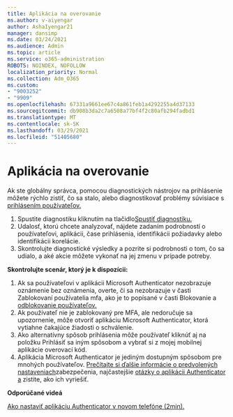 ```yaml
---
title: Aplikácia na overovanie
ms.author: v-aiyengar
author: AshaIyengar21
manager: dansimp
ms.date: 03/24/2021
ms.audience: Admin
ms.topic: article
ms.service: o365-administration
ROBOTS: NOINDEX, NOFOLLOW
localization_priority: Normal
ms.collection: Adm_O365
ms.custom:
- "9003252"
- "9909"
ms.openlocfilehash: 67331a9661ee67c4a861feb1a4292255a4d37133
ms.sourcegitcommit: db908b3da2c7a6508a77bf4f2c80afb294fadbd1
ms.translationtype: MT
ms.contentlocale: sk-SK
ms.lasthandoff: 03/29/2021
ms.locfileid: "51405680"
---
```

# <a name="authentication-app"></a>Aplikácia na overovanie

Ak ste globálny správca, pomocou diagnostických nástrojov na prihlásenie môžete rýchlo zistiť, čo sa stalo, alebo diagnostikovať problémy súvisiace s [prihlásením používateľov.](https://ms.portal.azure.com/microsoft.onmicrosoft.com?loginHint=shhada@microsoft.com#blade/Microsoft_AAD_IAM/ActiveDirectoryMenuBlade/diagnose/symptomId/ms_aad_dxp_signin_caDiagnoseAndSolveSummarySymptom)

1. Spustite diagnostiku kliknutím na tlačidlo[Spustiť diagnostiku.](https://portal.azure.com/#blade/Microsoft_AAD_IAM/ActiveDirectoryMenuBlade/diagnose/symptomId/ms_aad_dxp_signin_caDiagnoseAndSolveSummarySymptom) 
1. Udalosť, ktorú chcete analyzovať, nájdete zadaním podrobností o používateľovi, aplikácii, čase prihlásenia, identifikácii požiadavky alebo identifikácii korelácie.
1. Skontrolujte diagnostické výsledky a pozrite si podrobnosti o tom, čo sa udialo, a aké akcie môžete vykonať na jej zmenu v prípade potreby.

**Skontrolujte scenár, ktorý je k dispozícii:**

1. Ak sa používateľovi v aplikácii Microsoft Authenticator nezobrazuje oznámenie bez oznámenia, overte, či sa nezobrazuje v časti Zablokovaní používatelia mfa, ako je to popísané v časti Blokovanie a [odblokovanie používateľov.](https://portal.azure.com/#blade/Microsoft_AAD_IAM/ActiveDirectoryMenuBlade/diagnose/symptomId/ms_aad_dxp_signin_caDiagnoseAndSolveSummarySymptom)
1. Ak používateľ nie je zablokovaný pre MFA, ale nedoručuje sa upozornenie, môže otvoriť aplikáciu Microsoft Authenticator, ktorá vytiahne čakajúce žiadosti o schválenie.
1. Ako alternatívny spôsob prihlásenia môže používateľ kliknúť aj na položku Prihlásiť sa iným spôsobom a vybrať si z mojej mobilnej aplikácie overovací kód.
1. Aplikácia Microsoft Authenticator je jediným dostupným spôsobom pre mnohých používateľov. [Prečítajte si ďalšie informácie o predvolených nastaveniach](https://docs.microsoft.com/azure/active-directory/fundamentals/concept-fundamentals-security-defaults)zabezpečenia, najčastejšie [otázky o aplikácii Authenticator a](https://docs.microsoft.com/azure/active-directory/user-help/user-help-auth-app-faq) zistite, ako ich vyriešiť.
 
**Odporúčané videá**

[Ako nastaviť aplikáciu Authenticator v novom telefóne (2min).](https://go.microsoft.com/fwlink/?linkid=2158163&clcid=0x409)
